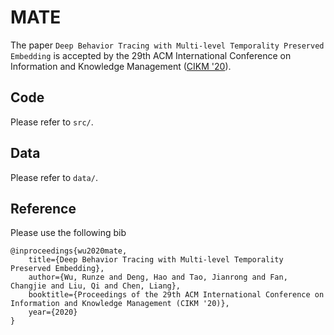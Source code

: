 # MATE
The paper `Deep Behavior Tracing with Multi-level Temporality Preserved Embedding` is accepted by the 29th ACM International Conference on Information and Knowledge Management ([CIKM '20](https://www.cikm2020.org/)).

## Code
Please refer to `src/`.

## Data
Please refer to `data/`.

## Reference
Please use the following bib
```
@inproceedings{wu2020mate,
	title={Deep Behavior Tracing with Multi-level Temporality Preserved Embedding},
	author={Wu, Runze and Deng, Hao and Tao, Jianrong and Fan, Changjie and Liu, Qi and Chen, Liang},
	booktitle={Proceedings of the 29th ACM International Conference on Information and Knowledge Management (CIKM '20)},
	year={2020}
}
```